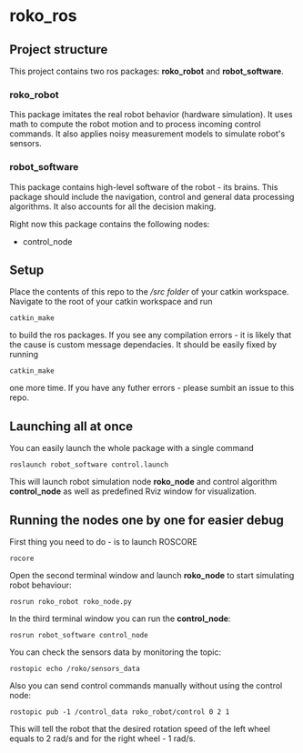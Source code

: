 # roko_ros
## Project structure
This project contains two ros packages: **roko_robot** and **robot_software**.
### roko_robot
This package imitates the real robot behavior (hardware simulation).
It uses math to compute the robot motion and to process incoming control commands.
It also applies noisy measurement models to simulate robot's sensors.
### robot_software
This package contains high-level software of the robot - its brains.
This package should include the navigation, control and general data processing algorithms.
It also accounts for all the decision making.

Right now this package contains the following nodes:
* control_node

## Setup
Place the contents of this repo to the */src folder* of your catkin workspace.
Navigate to the root of your catkin workspace and run
```
catkin_make
```
to build the ros packages. If you see any compilation errors - it is likely that the cause is custom message dependacies.
It should be easily fixed by running
```
catkin_make
```
one more time. If you have any futher errors - please sumbit an issue to this repo.

## Launching all at once
You can easily launch the whole package with a single command
```
roslaunch robot_software control.launch
```
This will launch robot simulation node **roko_node** and control algorithm **control_node** as well as predefined Rviz window for visualization.

## Running the nodes one by one for easier debug
First thing you need to do - is to launch ROSCORE
```
rocore
```
Open the second terminal window and launch **roko_node** to start simulating robot behaviour:
```
rosrun roko_robot roko_node.py
```
In the third terminal window you can run the **control_node**:
```
rosrun robot_software control_node
```
You can check the sensors data by monitoring the topic:
```
rostopic echo /roko/sensors_data
```
Also you can send control commands manually without using the control node:
```
rostopic pub -1 /control_data roko_robot/control 0 2 1
```
This will tell the robot that the desired rotation speed of the left wheel equals to 2 rad/s and for the right wheel - 1 rad/s.
